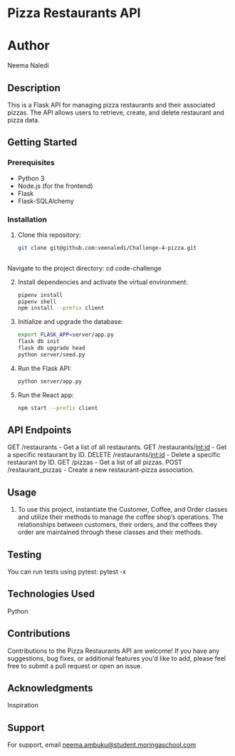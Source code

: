 # Pizza Restaurants API

# Author
Neema Naledi

## Description
This is a Flask API for managing pizza restaurants and their associated pizzas. The API allows users to retrieve, create, and delete restaurant and pizza data.

## Getting Started

### Prerequisites
- Python 3
- Node.js (for the frontend)
- Flask
- Flask-SQLAlchemy

### Installation
1. Clone this repository:
   ```bash
   git clone git@github.com:veenaledi/Challenge-4-pizza.git
  
  Navigate to the project directory: cd code-challenge

2. Install dependencies and activate the virtual environment:
    ```bash
    pipenv install
    pipenv shell
    npm install --prefix client
    ```
3. Initialize and upgrade the database:
    ```bash
    export FLASK_APP=server/app.py
    flask db init
    flask db upgrade head
    python server/seed.py
    ```
4. Run the Flask API:
    ```bash
    python server/app.py
    ```
5. Run the React app:
    ```bash
    npm start --prefix client
    ```

## API Endpoints
GET /restaurants - Get a list of all restaurants.
GET /restaurants/<int:id> - Get a specific restaurant by ID.
DELETE /restaurants/<int:id> - Delete a specific restaurant by ID.
GET /pizzas - Get a list of all pizzas.
POST /restaurant_pizzas - Create a new restaurant-pizza association.


## Usage
1. To use this project, instantiate the Customer, Coffee, and Order classes and utilize their methods to manage the coffee shop’s operations. The relationships between customers, their orders, and the coffees they order are maintained through these classes and their methods.

## Testing
You can run tests using pytest:
pytest -x

## Technologies Used
Python

## Contributions
Contributions to the Pizza Restaurants API are welcome! 
If you have any suggestions, bug fixes, or additional features you'd like to add, please feel free to submit a pull request or open an issue.

## Acknowledgments
Inspiration

## Support
For support, email neema.ambuku@student.moringaschool.com


